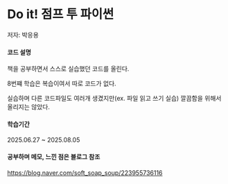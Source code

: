 # Do it! 점프 투 파이썬
저자: 박응용

#### 코드 설명
책을 공부하면서 스스로 실습했던 코드를 올린다.

8번쨰 학습은 복습이여서 따로 코드가 없다.

실습하며 다른 코드파일도 여러개 생겼지만(ex. 파일 읽고 쓰기 실습) 깔끔함을 위해서 올리지는 않았다.

#### 학습기간
2025.06.27 ~ 2025.08.05

#### 공부하며 메모, 느낀 점은 블로그 참조
https://blog.naver.com/soft_soap_soup/223955736116
